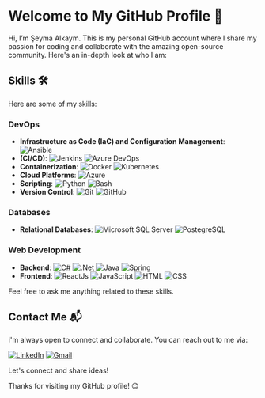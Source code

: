 # Welcome to My GitHub Profile 👋

Hi, I’m Şeyma Alkaym. This is my personal GitHub account where I share my passion for coding and collaborate with the amazing open-source community. Here's an in-depth look at who I am:


## Skills 🛠️

Here are some of my skills:

### DevOps
- **Infrastructure as Code (IaC) and Configuration Management**: ![Ansible](https://img.shields.io/badge/Ansible-red?style=plastic&logo=ansible)
- **(CI/CD)**: ![Jenkins](https://img.shields.io/badge/Jenkins-white?style=plastic&logo=jenkins) ![Azure DevOps](https://img.shields.io/badge/Azure%20DevOps-white?style=plastic&logo=Azure%20DevOps)
- **Containerization**: ![Docker](https://img.shields.io/badge/Docker-white?style=plastic&logo=docker) ![Kubernetes](https://img.shields.io/badge/Kubernetes-white?style=plastic&logo=kubernetes)
- **Cloud Platforms**: ![Azure](https://img.shields.io/badge/Azure-white?style=plastic&logo=azure)
- **Scripting**: ![Python](https://img.shields.io/badge/Python-white?style=plastic&logo=python) ![Bash](https://img.shields.io/badge/Bash-white?style=plastic&logo=gnubash&logoColor=%231D2D35)
- **Version Control**: ![Git](https://img.shields.io/badge/git-%23F05032?style=plastic&logo=git&logoColor=white) ![GitHub](https://img.shields.io/badge/GitHub-white?style=plastic&logo=github&logoColor=%231D2D35)

### Databases
 - **Relational Databases**: ![Microsoft SQL Server](https://img.shields.io/badge/Microsoft%20SQL%20Server-%23CC2927?style=plastic&logo=microsoftsqlserver&logoColor=white) ![PostegreSQL](https://img.shields.io/badge/PostgreSQL-%234169E1?style=plastic&logo=postgresql&logoColor=white)

### Web Development
 - **Backend**: ![C#](https://img.shields.io/badge/C%23-%23512BD4?style=plastic&logo=c%20sharp&logoColor=white) ![.Net](https://img.shields.io/badge/-%23512BD4?style=plastic&logo=.net&logoColor=white) ![Java](https://img.shields.io/badge/Java-black?style=plastic&logo=java)   ![Spring](https://img.shields.io/badge/Spring%20Boot-%236DB33F?style=plastic&logo=spring%20boot&logoColor=white)
 - **Frontend**: ![ReactJs](https://img.shields.io/badge/React-%2361DAFB?style=plastic&logo=react&logoColor=white) ![JavaScript](https://img.shields.io/badge/JavaScript-%23F7DF1E?style=plastic&logo=javascript&logoColor=white) ![HTML](https://img.shields.io/badge/HTML-%23E34F26?style=plastic&logo=html5&logoColor=white) ![CSS](https://img.shields.io/badge/CSS-%231572B6?style=plastic&logo=css3&logoColor=white)

Feel free to ask me anything related to these skills.


## Contact Me 📬

I'm always open to connect and collaborate. You can reach out to me via:
 
 [![LinkedIn](https://img.shields.io/badge/LinkedIn-%230A66C2?style=for-the-badge&logo=linkedin&logoColor=white)](https://www.linkedin.com/in/seyma-alkaym/) [![Gmail](https://img.shields.io/badge/Gmail-%23EA4335?style=for-the-badge&logo=gmail&logoColor=white)](mailto:shaemaafadel1166s@gmail.com)


Let's connect and share ideas!


Thanks for visiting my GitHub profile! 😊
